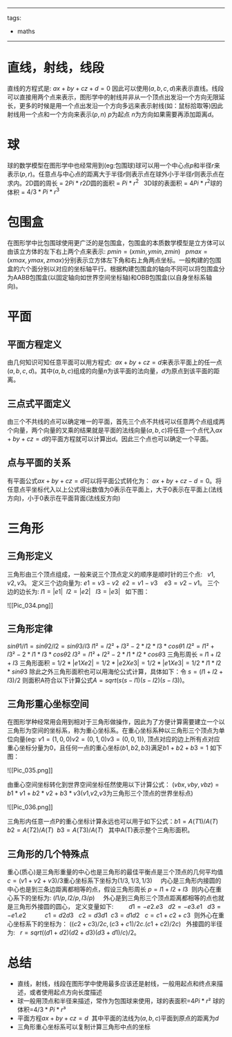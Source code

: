 
---
tags:
  - maths
---

# 直线，射线，线段

直线的方程式是: $ax + by +c z + d = 0$ 因此可以使用$(a,b,c,d)$来表示直线。线段可以直接用两个点来表示，图形学中的射线并非从一个顶点出发沿一个方向无限延长，更多的时候是用一个点出发沿一个方向多远来表示射线(如：鼠标拾取等)因此射线用一个点和一个方向来表示$(p,n)$ $p$为起点 $n$为方向如果需要再添加距离$d$。

# 球

球的数学模型在图形学中也经常用到(eg:包围球)球可以用一个中心点$p$和半径$r$来表示$(p,r)$。任意点与中心点的距离大于半径$r$则表示点在球外小于半径$r$则表示点在求内。2D圆的周长 = $2Pi*r 2D$圆的面积 = $Pi * r^2$   3D球的表面积 = $4Pi*r^2$球的体积 = $4/3 * Pi *r^3$

# 包围盒

在图形学中比包围球使用更广泛的是包围盒，包围盒的本质数学模型是立方体可以由该立方体的左下右上两个点来表示: $pmin = (xmin, ymin, zmin)$   $pmax = (xmax,ymax,zmax)$分别表示立方体左下角和右上角两点坐标。一般构建的包围盒的六个面分别以对应的坐标轴平行。根据构建包围盒的轴向不同可以将包围盒分为AABB包围盒(以固定轴向如世界空间坐标轴)和OBB包围盒(以自身坐标系轴向)。

# 平面

## 平面方程定义

由几何知识可知任意平面可以用方程式:  $ax+by+cz=d$来表示平面上的任一点$(a,b,c,d)$。其中$(a,b,c)$组成的向量$n$为该平面的法向量，$d$为原点到该平面的距离。

## 三点式平面定义

由三个不共线的点可以确定唯一的平面，首先三个点不共线可以任意两个点组成两个向量，两个向量的叉乘的结果就是平面的法线向量$(a,b,c)$将任意一个点代入$ax+by+cz=d$的平面方程就可以计算出$d$。因此三个点也可以确定一个平面。

## 点与平面的关系

有平面公式$ax+by+cz=d$可以将平面公式转化为： $ax + by + cz -d = 0$。将任意点平坐标代入以上公式得出数值为0表示在平面上，大于0表示在平面上(法线方向)，小于0表示在平面背面(法线反方向)

# 三角形

## 三角形定义

三角形由三个顶点组成，一般来说三个顶点定义的顺序是顺时针的三个点:   $v1, v2, v3$。 定义三个边向量为: $e1 = v3-v2$  $e2 = v1 - v3$    $e3 = v2 -v1$。 三个边的边长为: $l1 = |e1|$  $l2 = |e2|$   $l3 = |e3|$   如下图：

![[Pic_034.png]]

## 三角形定律

$sinθ1 / l1 = sinθ2 / l2 = sinθ3 / l3$
$l1² = l2² + l3² - 2*l2*l3*cosθ1$
$l2² = l1² + l3² - 2*l1*l3*cosθ2$
$l3² = l1² + l2² - 2*l1*l2*cosθ3$
三角形周长 = $l1 + l2 + l3$
三角形面积 = $1/2 * |e1 X e2| = 1/2 * |e2 X e3| = 1/2 * |e1 X e3| = 1/2 *l1*l2*sinθ3$
除此之外三角形面积也可以用海伦公式计算，具体如下：令 $s = (l1+l2+l3) / 2$ 则面积A符合以下计算公式$A = sqrt(s(s-l1)(s-l2)(s-l3))$。

## 三角形重心坐标空间

在图形学种经常用会用到相对于三角形做操作，因此为了方便计算需要建立一个以三角形为空间的坐标系，称为重心坐标系。在重心坐标系种以三角形三个顶点为单位向量(eg: $v1 = (1,0,0) v2 = (0,1,0) v3 = (0,0,1)$), 顶点对应的边上所有点对应重心坐标分量为0，且任何一点的重心坐标$(b1,b2,b3)$满足$b1+b2+b3 = 1$ 如下图：

![[Pic_035.png]]

由重心空间坐标转化到世界空间坐标任然使用以下计算公式： $(vbx, vby, vbz) = b1*v1 + b2*v2 + b3*v3$($v1$,$v2$,$v3$为三角形三个顶点的世界坐标点)

![[Pic_036.png]]

三角形内任意一点P的重心坐标计算永远也可以用于如下公式：$b1 = A(T1) / A(T)$   $b2 = A(T2) / A(T)$  $b3 = A(T3) / A(T)$   其中A(T)表示整个三角形面积。

## 三角形的几个特殊点

重心(质心)是三角形重量的中心也是三角形的最佳平衡点是三个顶点的几何平均值 $c = (v1+v2+v3) / 3$重心坐标系下坐标为$(1/3, 1/3, 1/3)$     内心是三角形内接圆的中心也是到三条边距离都相等的点，假设三角形周长 $p = l1+l2+l3$  则内心在重心系下的坐标为: $(l1/p, l2/p, l3/p)$     外心是到三角形三个顶点距离都相等的点也就是三角形外接圆的圆心， 定义变量如下:         $d1 = - e2 . e3$   $d2 = -e3 . e1$   $d3 = -e1 . e2$           $c1 = d2d3$   $c2 = d3d1$  $c3 = d1d2$   $c=c1+c2+c3$  则外心在重心坐标系下的坐标为： $((c2+c3)/2c, (c3+c1)/2c. (c1+c2)/2c)$   外接圆的半径为:   $r = sqrt((d1+d2)(d2+d3)(d3+d1)/c) / 2$。

# 总结

- 直线，射线，线段在图形学中使用最多应该还是射线，一般用起点和终点来描述，或者使用起点方向长度描述
- 球一般用顶点和半径来描述，常作为包围球来使用，球的表面积=$4Pi*r²$ 球的体积=$4/3*Pi *r³$
- 平面方程$ax+by+cz=d$  其中平面的法线为$(a,b,c)$平面到原点的距离为$d$
- 三角形重心坐标系可以复制计算三角形中点的坐标